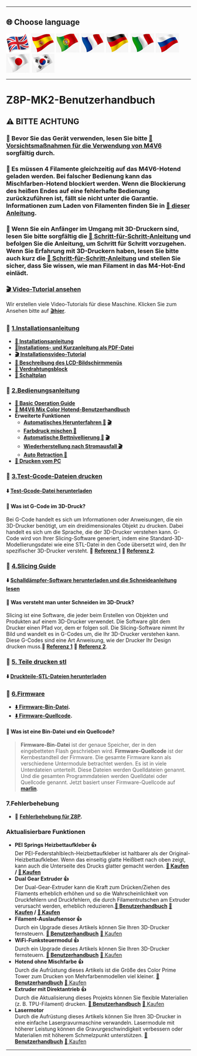 [M4V6CAUTION]: https://github.com/ZONESTAR3D/Upgrade-kit-guide/blob/main/HOTEND/M4/M4_V6/M4V6_Precaution.md
[LOADFILAMENT]: https://github.com/ZONESTAR3D/Z8P/blob/main/Z8P-MK2/2-Operation_Guide/readme.md#load-filaments
[Z8PMK2VIDEO]: https://github.com/ZONESTAR3D/Z8P/blob/main/Z8P-MK2/6-VideoTutorial
[INSTALLATION_PDF]: https://github.com/ZONESTAR3D/Z8P/tree/main/Z8P-MK2/Z8PMK2_Installation_and_quick_use_guide.pdf
[INSTALLATION_VIDEO]: https://youtu.be/-oieO7U0LCc
[AUTOSUTDOWN_VIDEO]: https://youtu.be/SJLpmJL-tG4
[AUTOLEVELING_VIDEO]: https://youtu.be/Zoyl6PybsUk
[POWERLOSS_VIDEO]: https://youtu.be/f-PpasByiiE
[GCDOE_REF1]: https://beginner3dprinting.com/what-is-g-code-in-3d-printing/
[GCDOE_REF2]: https://www.reprap.org/wiki/G-code
[SLICING_REF1]: https://loveandrobots.com/what-is-slicing-in-3d-printing/
[SLICING_REF2]: https://en.wikipedia.org/wiki/Slicer_(3D_printing)
[Z8PFIRMWARE]: https://github.com/ZONESTAR3D/Firmware/tree/master/Z8/Z8P
[SOURCECODE]: https://github.com/ZONESTAR3D/source-code-for-3d-printer
[Z8P_FAQ]: https://github.com/ZONESTAR3D/Z8P/tree/main/Z8P_FAQ/readme.md
[STEP_GUIDE]: https://github.com/ZONESTAR3D/Z8P/blob/main/Z8P-MK2/step_by_step.md
[INSTALLATION_GUIDE]: https://github.com/ZONESTAR3D/Z8P/tree/main/Z8P-MK2/1-Installation_Guide/readme-de.md
[OPERATION_GUIDE]: https://github.com/ZONESTAR3D/Z8P/tree/main/Z8P-MK2/2-Operation_Guide/readme-de.md
[M4V6_GUIDE]: https://github.com/ZONESTAR3D/Upgrade-kit-guide/tree/main/HOTEND/M4/M4_V6/readme-de.md
[TEST_GCODE]: https://github.com/ZONESTAR3D/Z8P/tree/main/Z8P-MK2/3-TestGcode
[Z8P_SLICING_GUIDE]: https://github.com/ZONESTAR3D/Z8P/tree/main/Z8P-MK2/4-SlicingGuide
[Z8P_PRINTS]: https://github.com/ZONESTAR3D/Z8P/tree/main/Z8P-MK2/5-PrintParts/
[LCD_MENU]: https://github.com/ZONESTAR3D/Z8P/tree/main/Z8P-MK2/2-Operation_Guide/DWIN_LCD_screen_Menu_Description
[MIXCOLOR_GUIDE]: https://github.com/ZONESTAR3D/Document-and-User-Guide/tree/master/Mixing_Color
[AUTOLEVELING_GUIDE]: https://github.com/ZONESTAR3D/Z8P/tree/main/Z8P-MK2/2-Operation_Guide/Bed_Auto_Leveling
[AUTOSHUTDOWN_GUIDE]: https://github.com/ZONESTAR3D/Z8P/tree/main/Z8P-MK2/2-Operation_Guide/Auto_Shut_Down
[AUTORETRACTION_GUIDE]: https://github.com/ZONESTAR3D/Z8P/tree/main/Z8P-MK2/2-Operation_Guide/Auto_Retraction
[PRINTFROMPC_GUIDE]: https://github.com/ZONESTAR3D/Z8P/tree/main/Z8P-MK2/2-Operation_Guide/PrintFromPC
[UM_BMG]: https://bit.ly/UM_BMG
[FROD_GUIDE]: https://github.com/ZONESTAR3D/Upgrade-kit-guide/tree/main/FROD
[WIFI_GUIDE]: https://github.com/ZONESTAR3D/Upgrade-kit-guide/tree/main/WiFi
[E4_GUIDE]: https://github.com/ZONESTAR3D/Upgrade-kit-guide/tree/main/HOTEND/E4
[DDE_GUIDE]: https://github.com/ZONESTAR3D/Upgrade-kit-guide/tree/main/Direct_Drive_Extrruder
[LASER_GUIDE]: https://github.com/ZONESTAR3D/Upgrade-kit-guide/tree/main/Laser_Engraving

---
## <a id="choose-language">:globe_with_meridians: Choose language </a>
[![](./lanpic/EN.png)](https://github.com/ZONESTAR3D/Z8P/blob/main/Z8P-MK2/readme.md)
[![](./lanpic/ES.png)](https://github.com/ZONESTAR3D/Z8P/blob/main/Z8P-MK2/readme-es.md)
[![](./lanpic/PT.png)](https://github.com/ZONESTAR3D/Z8P/blob/main/Z8P-MK2/readme-pt.md)
[![](./lanpic/FR.png)](https://github.com/ZONESTAR3D/Z8P/blob/main/Z8P-MK2/readme-fr.md)
[![](./lanpic/DE.png)](https://github.com/ZONESTAR3D/Z8P/blob/main/Z8P-MK2/readme-de.md)
[![](./lanpic/IT.png)](https://github.com/ZONESTAR3D/Z8P/blob/main/Z8P-MK2/readme-it.md)
[![](./lanpic/RU.png)](https://github.com/ZONESTAR3D/Z8P/blob/main/Z8P-MK2/readme-ru.md)
[![](./lanpic/JP.png)](https://github.com/ZONESTAR3D/Z8P/blob/main/Z8P-MK2/readme-jp.md)
[![](./lanpic/KR.png)](https://github.com/ZONESTAR3D/Z8P/blob/main/Z8P-MK2/readme-kr.md)
<!-- [![](./lanpic/SA.png)](https://github.com/ZONESTAR3D/Z8P/blob/main/Z8P-MK2/readme-ar.md) -->

------
# Z8P-MK2-Benutzerhandbuch
## :warning: BITTE ACHTUNG
### :loudspeaker: Bevor Sie das Gerät verwenden, lesen Sie bitte [:book: Vorsichtsmaßnahmen für die Verwendung von M4V6 ][M4V6CAUTION] sorgfältig durch.
### :loudspeaker: Es müssen 4 Filamente gleichzeitig auf das M4V6-Hotend geladen werden. Bei falscher Bedienung kann das Mischfarben-Hotend blockiert werden. Wenn die Blockierung des heißen Endes auf eine fehlerhafte Bedienung zurückzuführen ist, fällt sie nicht unter die Garantie. Informationen zum Laden von Filamenten finden Sie in [:book: dieser Anleitung][LOADFILAMENT].
### :loudspeaker: Wenn Sie ein Anfänger im Umgang mit 3D-Druckern sind, lesen Sie bitte sorgfältig die [:book: Schritt-für-Schritt-Anleitung][STEP_GUIDE] und befolgen Sie die Anleitung, um Schritt für Schritt vorzugehen. Wenn Sie Erfahrung mit 3D-Druckern haben, lesen Sie bitte auch kurz die [:book: Schritt-für-Schritt-Anleitung][STEP_GUIDE] und stellen Sie sicher, dass Sie wissen, wie man Filament in das M4-Hot-End einlädt.

### [:clapper: Video-Tutorial ansehen][Z8PMK2VIDEO]
Wir erstellen viele Video-Tutorials für diese Maschine. Klicken Sie zum Ansehen bitte auf [:clapper:**hier**][Z8PMK2VIDEO].

### :file_folder: [1.Installationsanleitung][INSTALLATION_GUIDE]
- **[:book: Installationsanleitung][INSTALLATION_GUIDE]**
- **[:blue_book:Installations- und Kurzanleitung als PDF-Datei][INSTALLATION_PDF]**
- **[:clapper: Installationsvideo-Tutorial][INSTALLATION_VIDEO]**
- **[:book: Beschreibung des LCD-Bildschirmmenüs][LCD_MENU]**
- **[:art: Verdrahtungsblock](./1-Installation_Guide/Wiring_Block.jpg)**
- **[:art: Schaltplan](./1-Installation_Guide/Wiring_Diagram.jpg)**

### :file_folder: [2.Bedienungsanleitung][OPERATION_GUIDE]
- **[:book: Basic Operation Guide][OPERATION_GUIDE]**
- **[:book: M4V6 Mix Color Hotend-Benutzerhandbuch][M4V6_GUIDE]**
- **Erweiterte Funktionen**
   - **[Automatisches Herunterfahren :book:][AUTOSHUTDOWN_GUIDE] [:clapper:][AUTOSUTDOWN_VIDEO]**
   - **[Farbdruck mischen :book:][MIXCOLOR_GUIDE]**
   - **[Automatische Bettnivellierung :book:][AUTOLEVELING_GUIDE] [:clapper:][AUTOLEVELING_VIDEO]**
   - **[Wiederherstellung nach Stromausfall :clapper:][POWERLOSS_VIDEO]**
   - **[Auto Retraction :book:][AUTORETRACTION_GUIDE]**
- **[:book: Drucken vom PC][PRINTFROMPC_GUIDE]**
  
### :file_folder: [3.Test-Gcode-Dateien drucken][TEST_GCODE]
#### :arrow_down: [Test-Gcode-Datei herunterladen][TEST_GCODE]
#### :pencil: Was ist G-Code im 3D-Druck?
Bei G-Code handelt es sich um Informationen oder Anweisungen, die ein 3D-Drucker benötigt, um ein dreidimensionales Objekt zu drucken. Dabei handelt es sich um die Sprache, die der 3D-Drucker verstehen kann. G-Code wird von Ihrer Slicing-Software generiert, indem eine Standard-3D-Modellierungsdatei wie eine STL-Datei in den Code übersetzt wird, den Ihr spezifischer 3D-Drucker versteht.
:page_with_curl: **[Referenz 1][GCDOE_REF1]** :page_with_curl: **[Referenz 2][GCDOE_REF2]**.

### :file_folder: [4.Slicing Guide][Z8P_SLICING_GUIDE]
#### :arrow_down: [Schalldämpfer-Software herunterladen und die Schneideanleitung lesen][Z8P_SLICING_GUIDE]
#### :pencil: Was versteht man unter Schneiden im 3D-Druck?
Slicing ist eine Software, die jeder beim Erstellen von Objekten und Produkten auf einem 3D-Drucker verwendet. Die Software gibt dem Drucker einen Pfad vor, dem er folgen soll. Die Slicing-Software nimmt Ihr Bild und wandelt es in G-Codes um, die Ihr 3D-Drucker verstehen kann. Diese G-Codes sind eine Art Anweisung, wie der Drucker Ihr Design drucken muss.:page_with_curl: **[Referenz 1][SLICING_REF1]** :page_with_curl: **[Referenz 2][SLICING_REF2]**.

### :file_folder: [5. Teile drucken stl][Z8P_PRINTS]
#### :arrow_down: [Druckteile-STL-Dateien herunterladen][Z8P_PRINTS]

### :link: [6.Firmware][Z8PFIRMWARE]
- **[:arrow_down: Firmware-Bin-Datei][Z8PFIRMWARE].**
- **[:arrow_down: Firmware-Quellcode][SOURCECODE].**
#### :pencil: Was ist eine Bin-Datei und ein Quellcode?
> **Firmware-Bin-Datei** ist der genaue Speicher, der in den eingebetteten Flash geschrieben wird.
> **Firmware-Quellcode** ist der Kernbestandteil der Firmware. Die gesamte Firmware kann als verschiedene Untermodule betrachtet werden. Es ist in viele Unterdateien unterteilt. Diese Dateien werden Quelldateien genannt. Und die gesamten Programmdateien werden Quelldatei oder Quellcode genannt. Jetzt basiert unser Firmware-Quellcode auf [**marlin**](https://www.marlinfw.org).

### 7.Fehlerbehebung
- :book: **[Fehlerbehebung für Z8P][Z8P_FAQ].**

### Aktualisierbare Funktionen
- **PEI Springs Heizbettaufkleber :+1:**    
Der PEI-Federstahlblech-Heizbettaufkleber ist haltbarer als der Original-Heizbettaufkleber. Wenn das einseitig glatte Heißbett nach oben zeigt, kann auch die Unterseite des Drucks glatter gemacht werden. **[:gift: Kaufen](http://bit.ly/3GbI9Sr) / [:gift: Kaufen](https://bit.ly/3VkmXOi)**
- **Dual Gear Extruder :+1:**     
Der Dual-Gear-Extruder kann die Kraft zum Drücken/Ziehen des Filaments erheblich erhöhen und so die Wahrscheinlichkeit von Druckfehlern und Druckfehlern, die durch Filamentrutschen am Extruder verursacht werden, erheblich reduzieren.**[:book: Benutzerhandbuch][UM_BMG]** **[:gift: Kaufen](https://bit.ly/46Vyd9H) / [:gift: Kaufen](https://bit.ly/AE_4xBMG)**     
- **Filament-Auslaufsensor :+1:**   
Durch ein Upgrade dieses Artikels können Sie Ihren 3D-Drucker fernsteuern. **[:book: Benutzerhandbuch][FROD_GUIDE]** [:gift: Kaufen](https://www.aliexpress.com/item/4001309957376.html)
- **WiFi-Funksteuermodul :+1:**   
Durch ein Upgrade dieses Artikels können Sie Ihren 3D-Drucker fernsteuern. **[:book: Benutzerhandbuch][WIFI_GUIDE]** [:gift: Kaufen](https://www.aliexpress.com/item/1005002378551489.html)
- **Hotend ohne Mischfarbe :+1:**   
Durch die Aufrüstung dieses Artikels ist die Größe des Color Prime Tower zum Drucken von Mehrfarbenmodellen viel kleiner. **[:book: Benutzerhandbuch][E4_GUIDE]** [:gift: Kaufen](https://www.aliexpress.com/item/1005002951777699.html)
- **Extruder mit Direktantrieb :+1:**   
Durch die Aktualisierung dieses Projekts können Sie flexible Materialien (z. B. TPU-Filament) drucken. **[:book: Benutzerhandbuch][DDE_GUIDE]** [:gift: Kaufen](https://www.aliexpress.com/item/1005002847644867.html)
- **Lasermotor**   
Durch die Aufrüstung dieses Artikels können Sie Ihren 3D-Drucker in eine einfache Lasergravurmaschine verwandeln. Lasermodule mit höherer Leistung können die Gravurgeschwindigkeit verbessern oder Materialien mit höherem Schmelzpunkt unterstützen. **[:book: Benutzerhandbuch][LASER_GUIDE]** [:gift: Kaufen](https://www.aliexpress.com/item/1005004908160260.html)

-----

